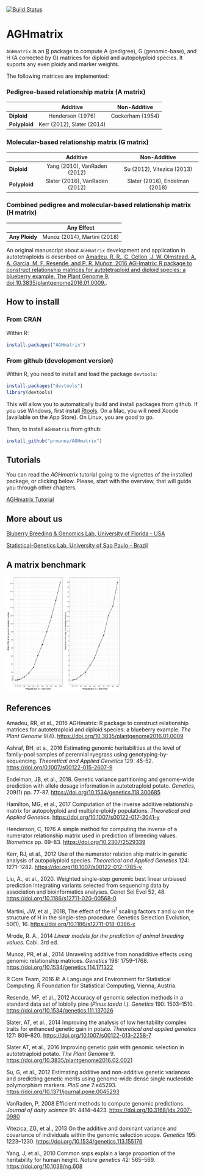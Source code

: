 [![Build Status](https://travis-ci.org/rramadeu/AGHmatrix.svg?branch=master)](https://travis-ci.org/rramadeu/AGHmatrix)

# AGHmatrix

`AGHmatrix` is an [R](http://www.r-project.org) package to compute A (pedigree), G (genomic-base), and H (A corrected by G) matrices for diploid and autopolyploid species. It suports any even ploidy and marker weights.

The following matrices are implemented:
### Pedigree-based relationship matrix (A matrix)

<center> 

|               | Additive                  |Non-Additive                |
|---------------|:-------------------------:|:--------------------------:|
| **Diploid**   | Henderson (1976)          |Cockerham (1954)            |
| **Polyploid** | Kerr (2012), Slater (2014)|                            |
</center>

### Molecular-based relationship matrix (G matrix) 

<center> 
  
|               | Additive                       | Non-Additive                   |
|---------------|:------------------------------:|:------------------------------:|
| **Diploid**   | Yang (2010), VanRaden (2012)   | Su (2012), Vitezica (2013)     |
| **Polyploid** | Slater (2016), VanRaden (2012) | Slater (2016), Endelman (2018) |
</center>

### Combined pedigree and molecular-based relationship matrix (H matrix)

<center> 
  
|               | Any Effect  |
|---------------|:------------------------------:|
| **Any Ploidy**   | Munoz (2014), Martini (2018)   |
</center>


An original manuscript about `AGHmatrix` development and application in autotetraploids is described on [Amadeu, R. R., C. Cellon, J. W. Olmstead, A. A. Garcia, M. F. Resende, and P. R. Muñoz, 2016 AGHmatrix: R package to construct relationship matrices for autotetraploid and diploid species: a blueberry example. The Plant Genome 9. doi:10.3835/plantgenome2016.01.0009.](https://doi.org/10.3835/plantgenome2016.01.0009).

## How to install

### From CRAN

Within R:

```R
install.packages("AGHmatrix")
```

### From github (development version)

Within R, you need to install and load the package `devtools`:

```R
install.packages("devtools")
library(devtools)
```

This will allow you to automatically build and install packages from
github. If you use Windows, first install
[Rtools](https://cran.r-project.org/bin/windows/Rtools/). On a Mac,
you will need Xcode (available on the App Store). On Linux, you are
good to go.


Then, to install `AGHmatrix` from github:

```R
install_github("prmunoz/AGHmatrix")
```

## Tutorials

You can read the _AGHmatrix_ tutorial going to the vignettes of the
installed package, or clicking below. Please, start with the overview,
that will guide you through other chapters.

[AGHmatrix Tutorial](https://github.com/rramadeu/AGHmatrix/raw/master/inst/docs/Tutorial_AGHmatrix.pdf)

## More about us
[Bluberry Breeding & Genomics Lab, University of Florida - USA](http://www.blueberrybreeding.com)

[Statistical-Genetics Lab, University of Sao Paulo - Brazil](http://statgen.esalq.usp.br/)

## A matrix benchmark

<img src="https://github.com/rramadeu/Tutorials_File/raw/master/Amatrix_benchmark.png" width="300">

## References
Amadeu, RR, et al., 2016 AGHmatrix: R package to construct relationship matrices for autotetraploid and diploid species: a blueberry example. *The Plant Genome* 9(4). https://doi.org/10.3835/plantgenome2016.01.0009

Ashraf, BH, et a., 2016 Estimating genomic heritabilities at the level of family-pool samples of perennial ryegrass using genotyping-by-sequencing. *Theoretical and Applied Genetics* 129: 45-52. https://doi.org/0.1007/s00122-015-2607-9

Endelman, JB, et al., 2018. Genetic variance partitioning and genome-wide prediction with allele dosage information in autotetraploid potato. *Genetics*, 209(1) pp. 77-87. https://doi.org/10.1534/genetics.118.300685

Hamilton, MG, et al., 2017 Computation of the inverse additive relationship matrix for autopolyploid and multiple-ploidy populations. *Theoretical and Applied Genetics*. https://doi.org/10.1007/s00122-017-3041-y

Henderson, C, 1976 A simple method for computing the inverse of a numerator relationship matrix used in prediction of breeding values. *Biometrics* pp. 69–83. https://doi.org/10.2307/2529339

Kerr, RJ, et al., 2012 Use of the numerator relation ship matrix in genetic analysis of autopolyploid species. *Theoretical and Applied Genetics* 124: 1271–1282. https://doi.org/10.1007/s00122-012-1785-y

Liu, A., et al., 2020. Weighted single-step genomic best linear unbiased prediction integrating variants selected from sequencing data by association and bioinformatics analyses. Genet Sel Evol 52, 48. https://doi.org/10.1186/s12711-020-00568-0

Martini, JW, et al., 2018, The effect of the H$^{1}$ scaling factors $\tau$ and $\omega$ on the structure of H in the single-step procedure. Genetics Selection Evolution, 50(1), 16. https://doi.org/10.1186/s12711-018-0386-x

Mrode, R. A., 2014 *Linear models for the prediction of animal breeding values*. Cabi. 3rd ed.

Munoz, PR, et al., 2014 Unraveling additive from nonadditive effects using genomic relationship matrices. *Genetics* 198: 1759–1768. https://doi.org/10.1534/genetics.114.171322

R Core Team, 2016 *R*: A Language and Environment for Statistical Computing. R Foundation for Statistical Computing, Vienna, Austria.

Resende, MF, et al., 2012 Accuracy of genomic selection methods in a standard data set of loblolly pine (*Pinus taeda* l.). *Genetics* 190: 1503–1510. https://doi.org/10.1534/genetics.111.137026

Slater, AT, et al., 2014 Improving the analysis of low heritability complex traits for enhanced genetic gain in potato. *Theoretical and applied genetics* 127: 809–820. https://doi.org/10.1007/s00122-013-2258-7

Slater AT, et al., 2016 Improving genetic gain with genomic selection in autotetraploid potato. *The Plant Genome* 9.  https://doi.org/10.3835/plantgenome2016.02.0021 

Su, G, et al., 2012 Estimating additive and non-additive genetic variances and predicting genetic merits using genome-wide dense single nucleotide polymorphism markers. *PloS one* 7:e45293. https://doi.org/10.1371/journal.pone.0045293

VanRaden, P, 2008 Efficient methods to compute genomic predictions. *Journal of dairy science* 91: 4414–4423. https://doi.org/10.3168/jds.2007-0980

Vitezica, ZG, et al., 2013 On the additive and dominant variance and covariance of individuals within the genomic selection scope. *Genetics* 195: 1223–1230. https://doi.org/10.1534/genetics.113.155176

Yang, J, et al., 2010 Common snps explain a large proportion of the heritability for human height. *Nature genetics* 42: 565–569. https://doi.org/10.1038/ng.608
